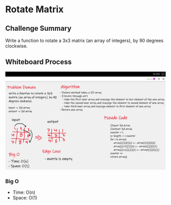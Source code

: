 # Rotate Matrix


## Challenge Summary

Write a function to rotate a 3x3 matrix (an array of integers), by 90 degrees clockwise.
## Whiteboard Process

![Whiteboard](Whiteboard.png)

### Big O
- Time: O(n) 
- Space: O(1)

